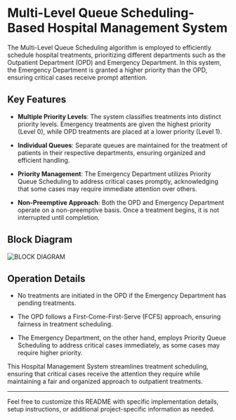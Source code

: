 # Multi-Level Queue Scheduling-Based Hospital Management System

The Multi-Level Queue Scheduling algorithm is employed to efficiently schedule hospital treatments, prioritizing different departments such as the Outpatient Department (OPD) and Emergency Department. In this system, the Emergency Department is granted a higher priority than the OPD, ensuring critical cases receive prompt attention.

## Key Features

- **Multiple Priority Levels**: The system classifies treatments into distinct priority levels. Emergency treatments are given the highest priority (Level 0), while OPD treatments are placed at a lower priority (Level 1).

- **Individual Queues**: Separate queues are maintained for the treatment of patients in their respective departments, ensuring organized and efficient handling.

- **Priority Management**: The Emergency Department utilizes Priority Queue Scheduling to address critical cases promptly, acknowledging that some cases may require immediate attention over others.

- **Non-Preemptive Approach**: Both the OPD and Emergency Department operate on a non-preemptive basis. Once a treatment begins, it is not interrupted until completion.

## Block Diagram

![BLOCK DIAGRAM](https://github.com/crazyomya/MultiLevel-Queue-Scheduling-based-Hospital-Management-System/assets/92091486/f4f05bad-a877-4b1f-a5cd-04b1d88addd2)


## Operation Details

- No treatments are initiated in the OPD if the Emergency Department has pending treatments.

- The OPD follows a First-Come-First-Serve (FCFS) approach, ensuring fairness in treatment scheduling.

- The Emergency Department, on the other hand, employs Priority Queue Scheduling to address critical cases immediately, as some cases may require higher priority.

This Hospital Management System streamlines treatment scheduling, ensuring that critical cases receive the attention they require while maintaining a fair and organized approach to outpatient treatments.

---

Feel free to customize this README with specific implementation details, setup instructions, or additional project-specific information as needed.
